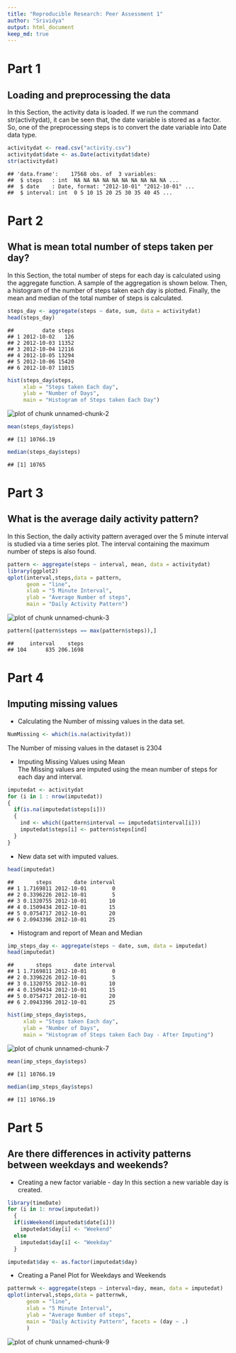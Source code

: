 ```yaml
---
title: "Reproducible Research: Peer Assessment 1"
author: "Srividya"
output: html_document
keep_md: true
---
```


# Part 1
## Loading and preprocessing the data
In this Section, the activity data is loaded. If we run the command str(activitydat), it can be seen that, the date variable is stored as a factor. So, one of the preprocessing steps is to convert the date variable into Date data type.

```r
activitydat <- read.csv("activity.csv")
activitydat$date <- as.Date(activitydat$date)
str(activitydat)
```

```
## 'data.frame':	17568 obs. of  3 variables:
##  $ steps   : int  NA NA NA NA NA NA NA NA NA NA ...
##  $ date    : Date, format: "2012-10-01" "2012-10-01" ...
##  $ interval: int  0 5 10 15 20 25 30 35 40 45 ...
```
# Part 2
## What is mean total number of steps taken per day?
In this Section, the total number of steps for each day is calculated using the aggregate function. A sample of the aggregation is shown below. Then, a histogram of the number of steps taken each day is plotted. Finally, the mean and median of the total number of steps is calculated.

```r
steps_day <- aggregate(steps ~ date, sum, data = activitydat)
head(steps_day)
```

```
##         date steps
## 1 2012-10-02   126
## 2 2012-10-03 11352
## 3 2012-10-04 12116
## 4 2012-10-05 13294
## 5 2012-10-06 15420
## 6 2012-10-07 11015
```

```r
hist(steps_day$steps, 
     xlab = "Steps taken Each day",
     ylab = "Number of Days",
     main = "Histogram of Steps taken Each Day")
```

![plot of chunk unnamed-chunk-2](figure/unnamed-chunk-2-1.png)

```r
mean(steps_day$steps)
```

```
## [1] 10766.19
```

```r
median(steps_day$steps)
```

```
## [1] 10765
```
# Part 3
## What is the average daily activity pattern?
In this Section, the daily activity pattern averaged over the 5 minute interval is studied via a time series plot. The interval containing the maximum number of steps is also found.

```r
pattern <- aggregate(steps ~ interval, mean, data = activitydat)
library(ggplot2)
qplot(interval,steps,data = pattern, 
      geom = "line", 
      xlab = "5 Minute Interval",
      ylab = "Average Number of steps",
      main = "Daily Activity Pattern")
```

![plot of chunk unnamed-chunk-3](figure/unnamed-chunk-3-1.png)

```r
pattern[(pattern$steps == max(pattern$steps)),]
```

```
##     interval    steps
## 104      835 206.1698
```
# Part 4
## Imputing missing values
* Calculating the Number of missing values in the data set.

```r
NumMissing <- which(is.na(activitydat))
```
The Number of missing values in the dataset is 2304

* Imputing Missing Values using Mean  
The Missing values are imputed using the mean number of steps for each day and interval.

```r
imputedat <- activitydat
for (i in 1 : nrow(imputedat))
{
  if(is.na(imputedat$steps[i]))
  {
    ind <- which((pattern$interval == imputedat$interval[i]))
    imputedat$steps[i] <- pattern$steps[ind]
  }
}
```
* New data set with imputed values.

```r
head(imputedat)
```

```
##       steps       date interval
## 1 1.7169811 2012-10-01        0
## 2 0.3396226 2012-10-01        5
## 3 0.1320755 2012-10-01       10
## 4 0.1509434 2012-10-01       15
## 5 0.0754717 2012-10-01       20
## 6 2.0943396 2012-10-01       25
```
* Histogram and report of Mean and Median

```r
imp_steps_day <- aggregate(steps ~ date, sum, data = imputedat)
head(imputedat)
```

```
##       steps       date interval
## 1 1.7169811 2012-10-01        0
## 2 0.3396226 2012-10-01        5
## 3 0.1320755 2012-10-01       10
## 4 0.1509434 2012-10-01       15
## 5 0.0754717 2012-10-01       20
## 6 2.0943396 2012-10-01       25
```

```r
hist(imp_steps_day$steps, 
     xlab = "Steps taken Each day", 
     ylab = "Number of Days", 
     main = "Histogram of Steps taken Each Day - After Imputing")
```

![plot of chunk unnamed-chunk-7](figure/unnamed-chunk-7-1.png)

```r
mean(imp_steps_day$steps)
```

```
## [1] 10766.19
```

```r
median(imp_steps_day$steps)
```

```
## [1] 10766.19
```
# Part 5
## Are there differences in activity patterns between weekdays and weekends?
* Creating a new factor variable - day
In this section a new variable day is created.

```r
library(timeDate)
for (i in 1: nrow(imputedat)) 
  {
  if(isWeekend(imputedat$date[i])) 
    imputedat$day[i] <- "Weekend" 
  else 
    imputedat$day[i] <- "Weekday" 
  }

imputedat$day <- as.factor(imputedat$day)
```
* Creating a Panel Plot for Weekdays and Weekends

```r
patternwk <- aggregate(steps ~ interval+day, mean, data = imputedat)
qplot(interval,steps,data = patternwk, 
      geom = "line", 
      xlab = "5 Minute Interval",
      ylab = "Average Number of steps",
      main = "Daily Activity Pattern", facets = (day ~ .)
      )
```

![plot of chunk unnamed-chunk-9](figure/unnamed-chunk-9-1.png)
